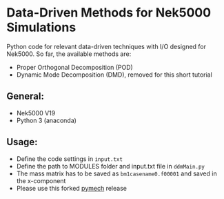 # Data-Driven Methods for Nek5000 Simulations
Python code for relevant data-driven techniques with I/O designed for Nek5000. So far, the available methods are:
  - Proper Orthogonal Decomposition (POD)
  - Dynamic Mode Decomposition (DMD), removed for this short tutorial

## General:
  - Nek5000 V19
  - Python 3 (anaconda)

## Usage:
  - Define the code settings in `input.txt`
  - Define the path to MODULES folder and input.txt file in `ddmMain.py`
  - The mass matrix has to be saved as `bm1casename0.f00001` and saved in the x-component
  - Please use this forked [pymech](https://github.com/danielemassaro/pymech) release


